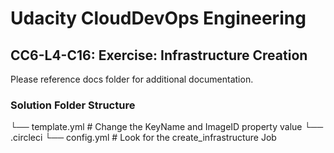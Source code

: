 # Udacity CloudDevOps Engineering

## CC6-L4-C16: Exercise: Infrastructure Creation

Please reference docs folder for additional documentation.

### Solution Folder Structure

└── template.yml     # Change the KeyName and ImageID property value
└── .circleci
    └── config.yml   # Look for the create_infrastructure Job
